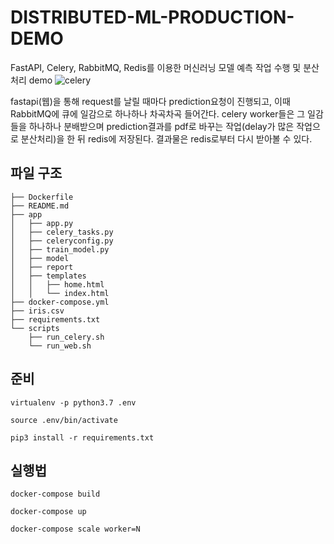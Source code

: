 # DISTRIBUTED-ML-PRODUCTION-DEMO

FastAPI, Celery, RabbitMQ, Redis를 이용한 머신러닝 모델 예측 작업 수행 및 분산 처리 demo
![celery](https://user-images.githubusercontent.com/50973416/92310540-71de4800-efea-11ea-8893-e594b211f330.png)

fastapi(웹)을 통해 request를 날릴 때마다 prediction요청이 진행되고, 이때 RabbitMQ에 큐에 일감으로 하나하나 차곡차곡 들어간다.
celery worker들은 그 일감들을 하나하나 분배받으며 prediction결과를 pdf로 바꾸는 작업(delay가 많은 작업으로 분산처리)을 한 뒤 redis에 저장된다. 
결과물은 redis로부터 다시 받아볼 수 있다.


## 파일 구조
    ├── Dockerfile
    ├── README.md
    ├── app
    │   ├── app.py
    │   ├── celery_tasks.py
    │   ├── celeryconfig.py
    │   ├── train_model.py
    │   ├── model
    │   ├── report
    │   ├── templates
    │   │   ├── home.html
    │   │   └── index.html
    ├── docker-compose.yml
    ├── iris.csv
    ├── requirements.txt
    └── scripts
        ├── run_celery.sh
        └── run_web.sh

## 준비
    virtualenv -p python3.7 .env

    source .env/bin/activate

    pip3 install -r requirements.txt


## 실행법
    docker-compose build
    
    docker-compose up
    
    docker-compose scale worker=N
